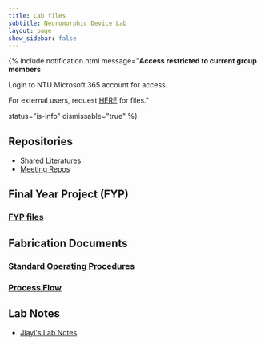 ```yaml
---
title: Lab files
subtitle: Neuromorphic Device Lab
layout: page
show_sidebar: false
---
```


{% include notification.html
message="**Access restricted to current group members**

Login to NTU Microsoft 365 account for access.

For external users, request [HERE](/request) for files."

status="is-info"
dismissable="true" %}

## Repositories

* [Shared Literatures](https://entuedu.sharepoint.com/:f:/r/teams/NeuromorphicDeviceLab/Shared%20Documents/SharedLiterature?csf=1&web=1&e=oNJDOU)
* [Meeting Repos](https://entuedu.sharepoint.com/:f:/r/teams/NeuromorphicDeviceLab/Shared%20Documents/Weekly%20Meeting?csf=1&web=1&e=CYi5pl)

## Final Year Project (FYP)

### [FYP files](https://entuedu.sharepoint.com/:f:/r/teams/NeuromorphicDeviceLab/Shared%20Documents/FYP?csf=1&web=1&e=FC8Qe9)

## Fabrication Documents

### [Standard Operating Procedures](https://entuedu.sharepoint.com/:f:/r/teams/NeuromorphicDeviceLab/Shared%20Documents/Fabrication/FabricationSOP?csf=1&web=1&e=3V2sSR)

### [Process Flow](https://entuedu.sharepoint.com/:f:/r/teams/NeuromorphicDeviceLab/Shared%20Documents/Fabrication/ProcessFlow?csf=1&web=1&e=TfdV8R)


## Lab Notes

* [Jiayi's Lab Notes](https://entuedu-my.sharepoint.com/:f:/g/personal/jiayi004_e_ntu_edu_sg/EumpEeYTNK9Dk9fcg-wJW94Bsaks6iMKTj-WWTwdnTTlzA?e=rTeIOF)


